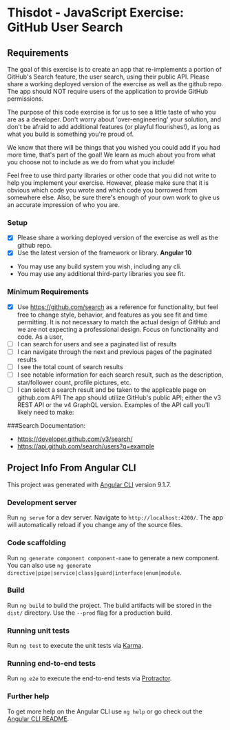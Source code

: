 # Thisdot - JavaScript Exercise: GitHub User Search

## Requirements

The goal of this exercise is to create an app that re-implements a portion of GitHub's Search feature, the user search,
using their public API.  Please share a working deployed version of the exercise as well as the github repo.  The app should NOT require users of the application to provide GitHub permissions.

The purpose of this code exercise is for us to see a little taste of who you are as a developer. Don't worry about
'over-engineering' your solution, and don't be afraid to add additional features (or playful flourishes!), as long as what
you build is something you're proud of.

We know that there will be things that you wished you could add if you had more time, that's part of the goal! We
learn as much about you from what you choose not to include as we do from what you include!

Feel free to use third party libraries or other code that you did not write to help you implement your exercise.
However, please make sure that it is obvious which code you wrote and which code you borrowed from somewhere
else. Also, be sure there's enough of your own work to give us an accurate impression of who you are.

### Setup
- [X] Please share a working deployed version of the exercise as well as the github repo.
- [X] Use the latest version of the framework or library. **Angular 10**
* You may use any build system you wish, including any cli.
* You may use any additional third-party libraries you see fit.

### Minimum Requirements
- [X] Use https://github.com/search as a reference for functionality, but feel free to change style, behavior, and features as
you see fit and time permitting. It is not necessary to match the actual design of GitHub and we are not expecting a
professional design. Focus on functionality and code.
As a user,
- [ ] I can search for users and see a paginated list of results
- [ ] I can navigate through the next and previous pages of the paginated results
- [ ] I see the total count of search results
- [ ] I see notable information for each search result, such as the description, star/follower count, profile pictures, etc.
- [ ] I can select a search result and be taken to the applicable page on github.com API
The app should utilize GitHub's public API; either the v3 REST API or the v4 GraphQL version. Examples of the API
call you'll likely need to make:

###Search Documentation: 
* https://developer.github.com/v3/search/
* https://api.github.com/search/users?q=example 

## Project Info From Angular CLI

This project was generated with [Angular CLI](https://github.com/angular/angular-cli) version 9.1.7.

### Development server

Run `ng serve` for a dev server. Navigate to `http://localhost:4200/`. The app will automatically reload if you change any of the source files.

### Code scaffolding

Run `ng generate component component-name` to generate a new component. You can also use `ng generate directive|pipe|service|class|guard|interface|enum|module`.

### Build

Run `ng build` to build the project. The build artifacts will be stored in the `dist/` directory. Use the `--prod` flag for a production build.

### Running unit tests

Run `ng test` to execute the unit tests via [Karma](https://karma-runner.github.io).

### Running end-to-end tests

Run `ng e2e` to execute the end-to-end tests via [Protractor](http://www.protractortest.org/).

### Further help

To get more help on the Angular CLI use `ng help` or go check out the [Angular CLI README](https://github.com/angular/angular-cli/blob/master/README.md).
